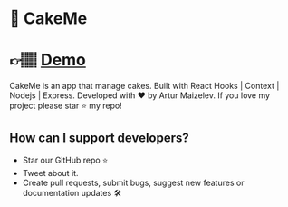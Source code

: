 # 🎂 CakeMe 

# 👉🏽 [Demo](https://arcane-woodland-08413.herokuapp.com/login) 

CakeMe is an app that manage cakes. Built with React Hooks | Context | Nodejs | Express. Developed with ❤️ by Artur Maizelev. If you love my project please star ⭐️ my repo! 

## How can I support developers? 
- Star our GitHub repo :star: 
- Tweet about it. 
- Create pull requests, submit bugs, suggest new features or documentation updates 🛠
